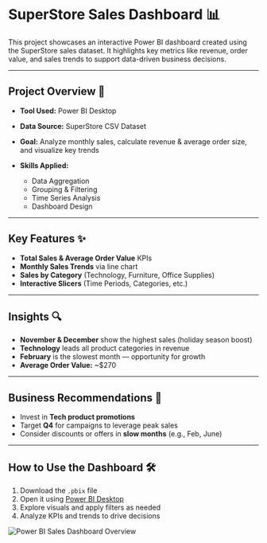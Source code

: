 # **SuperStore Sales Dashboard** 📊

This project showcases an interactive Power BI dashboard created using the SuperStore sales dataset. It highlights key metrics like revenue, order value, and sales trends to support data-driven business decisions.

---

## **Project Overview** 🧾

* **Tool Used:** Power BI Desktop
* **Data Source:** SuperStore CSV Dataset
* **Goal:** Analyze monthly sales, calculate revenue & average order size, and visualize key trends
* **Skills Applied:**

  * Data Aggregation
  * Grouping & Filtering
  * Time Series Analysis
  * Dashboard Design

---

## **Key Features** ✨

* **Total Sales & Average Order Value** KPIs
* **Monthly Sales Trends** via line chart
* **Sales by Category** (Technology, Furniture, Office Supplies)
* **Interactive Slicers** (Time Periods, Categories, etc.)

---

## **Insights** 🔍

* **November & December** show the highest sales (holiday season boost)
* **Technology** leads all product categories in revenue
* **February** is the slowest month — opportunity for growth
* **Average Order Value:** \~\$270

---

## **Business Recommendations** 💼

* Invest in **Tech product promotions**
* Target **Q4** for campaigns to leverage peak sales
* Consider discounts or offers in **slow months** (e.g., Feb, June)

---

## **How to Use the Dashboard** 🛠️

1. Download the `.pbix` file
2. Open it using [Power BI Desktop](https://powerbi.microsoft.com/desktop)
3. Explore visuals and apply filters as needed
4. Analyze KPIs and trends to drive decisions

![Power BI Sales Dashboard Overview](https://github.com/user-attachments/assets/feff9d99-e988-4116-93fc-eaa3abd471c5)




